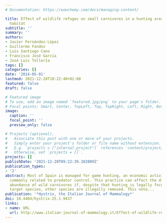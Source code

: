 ```yaml
---
# Documentation: https://wowchemy.com/docs/managing-content/

title: Effect of wildlife refuges on small carnivores in a hunting area in Mediterranean
  habitat
subtitle: ''
summary: ''
authors:
- Javier Fernández-López
- Guillermo Fandos
- Luis Santiago Cano
- Francisco José García
- José Luis Tellería
tags: []
categories: []
date: '2014-05-01'
lastmod: 2021-12-28T10:22:40+01:00
featured: false
draft: false

# Featured image
# To use, add an image named `featured.jpg/png` to your page's folder.
# Focal points: Smart, Center, TopLeft, Top, TopRight, Left, Right, BottomLeft, Bottom, BottomRight.
image:
  caption: ''
  focal_point: ''
  preview_only: false

# Projects (optional).
#   Associate this post with one or more of your projects.
#   Simply enter your project's folder or file name without extension.
#   E.g. `projects = ["internal-project"]` references `content/project/deep-learning/index.md`.
#   Otherwise, set `projects = []`.
projects: []
publishDate: '2021-12-28T09:22:39.102009Z'
publication_types:
- '2'
abstract: Most of Spain is managed for game hunting, an economic activity that is
  commonly related to predator control. This practice can affect the diversity and
  abundance of wild carnivores if, despite that hunting is legally focused on some
  target species, other species are illegally removed. This note...
publication: '*Hystrix, the Italian Journal of Mammalogy*'
doi: 10.4404/hystrix-25.1-9437
links:
- name: URL
  url: http://www.italian-journal-of-mammalogy.it/Effect-of-wildlife-refuges-on-small-carnivores-in-a-hunting-area-in-Mediterranean,77214,0,2.html
---
```

